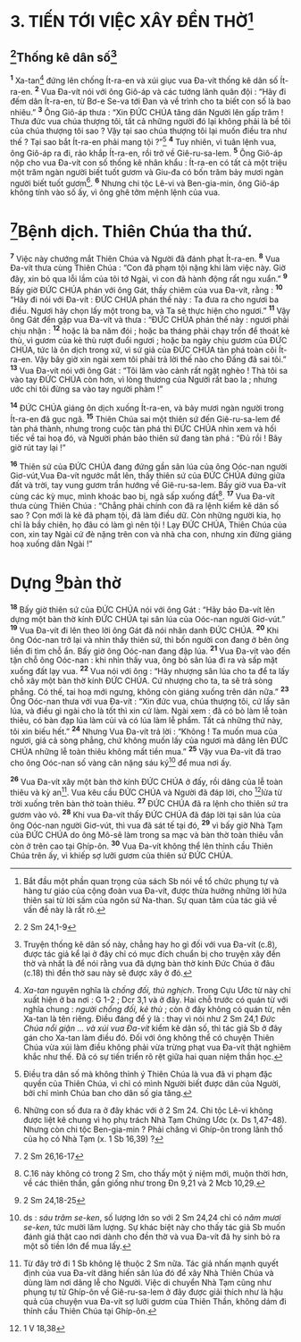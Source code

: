 # 3. TIẾN TỚI VIỆC XÂY ĐỀN THỜ[^1]
## [^1*]Thống kê dân số[^2]
<sup><b>1</b></sup> Xa-tan[^3] đứng lên chống Ít-ra-en và xúi giục vua Đa-vít thống kê dân số Ít-ra-en. <sup><b>2</b></sup> Vua Đa-vít nói với ông Giô-áp và các tướng lãnh quân đội : “Hãy đi đếm dân Ít-ra-en, từ Bơ-e Se-va tới Đan và về trình cho ta biết con số là bao nhiêu.” <sup><b>3</b></sup> Ông Giô-áp thưa : “Xin ĐỨC CHÚA tăng dân Người lên gấp trăm ! Thưa đức vua chúa thượng tôi, tất cả những người đó lại không phải là bề tôi của chúa thượng tôi sao ? Vậy tại sao chúa thượng tôi lại muốn điều tra như thế ? Tại sao bắt Ít-ra-en phải mang tội ?”[^4] <sup><b>4</b></sup> Tuy nhiên, vì tuân lệnh vua, ông Giô-áp ra đi, rảo khắp Ít-ra-en, rồi trở về Giê-ru-sa-lem. <sup><b>5</b></sup> Ông Giô-áp nộp cho vua Đa-vít con số thống kê nhân khẩu : Ít-ra-en có tất cả một triệu một trăm ngàn người biết tuốt gươm và Giu-đa có bốn trăm bảy mươi ngàn người biết tuốt gươm[^5]. <sup><b>6</b></sup> Nhưng chi tộc Lê-vi và Ben-gia-min, ông Giô-áp không tính vào số ấy, vì ông ghê tởm mệnh lệnh của vua.

# [^2*]Bệnh dịch. Thiên Chúa tha thứ.
<sup><b>7</b></sup> Việc này chướng mắt Thiên Chúa và Người đã đánh phạt Ít-ra-en. <sup><b>8</b></sup> Vua Đa-vít thưa cùng Thiên Chúa : “Con đã phạm tội nặng khi làm việc này. Giờ đây, xin bỏ qua lỗi lầm của tôi tớ Ngài, vì con đã hành động rất ngu xuẩn.” <sup><b>9</b></sup> Bấy giờ ĐỨC CHÚA phán với ông Gát, thầy chiêm của vua Đa-vít, rằng : <sup><b>10</b></sup> “Hãy đi nói với Đa-vít : ĐỨC CHÚA phán thế này : Ta đưa ra cho ngươi ba điều. Ngươi hãy chọn lấy một trong ba, và Ta sẽ thực hiện cho ngươi.” <sup><b>11</b></sup> Vậy ông Gát đến gặp vua Đa-vít và thưa : “ĐỨC CHÚA phán thế này : ngươi phải chịu nhận : <sup><b>12</b></sup> hoặc là ba năm đói ; hoặc ba tháng phải chạy trốn để thoát kẻ thù, vì gươm của kẻ thù rượt đuổi ngươi ; hoặc ba ngày chịu gươm của ĐỨC CHÚA, tức là ôn dịch trong xứ, vì sứ giả của ĐỨC CHÚA tàn phá toàn cõi Ít-ra-en. Vậy bây giờ xin ngài xem tôi phải trả lời thế nào cho Đấng đã sai tôi.” <sup><b>13</b></sup> Vua Đa-vít nói với ông Gát : “Tôi lâm vào cảnh rất ngặt nghèo ! Thà tôi sa vào tay ĐỨC CHÚA còn hơn, vì lòng thương của Người rất bao la ; nhưng ước chi tôi đừng sa vào tay người phàm !”

<sup><b>14</b></sup> ĐỨC CHÚA giáng ôn dịch xuống Ít-ra-en, và bảy mươi ngàn người trong Ít-ra-en đã gục ngã. <sup><b>15</b></sup> Thiên Chúa sai một thiên sứ đến Giê-ru-sa-lem để tàn phá thành, nhưng trong cuộc tàn phá thì ĐỨC CHÚA nhìn xem và hối tiếc về tai hoạ đó, và Người phán bảo thiên sứ đang tàn phá : “Đủ rồi ! Bây giờ rút tay lại !”

<sup><b>16</b></sup> Thiên sứ của ĐỨC CHÚA đang đứng gần sân lúa của ông Oóc-nan người Giơ-vút,Vua Đa-vít ngước mắt lên, thấy thiên sứ của ĐỨC CHÚA đứng giữa đất và trời, tay vung gươm trần hướng về Giê-ru-sa-lem. Bấy giờ vua Đa-vít cùng các kỳ mục, mình khoác bao bị, ngã sấp xuống đất[^6]. <sup><b>17</b></sup> Vua Đa-vít thưa cùng Thiên Chúa : “Chẳng phải chính con đã ra lệnh kiểm kê dân số sao ? Con mới là kẻ đã phạm tội, đã làm điều dữ. Còn những người kia, họ chỉ là bầy chiên, họ đâu có làm gì nên tội ! Lạy ĐỨC CHÚA, Thiên Chúa của con, xin tay Ngài cứ đè nặng trên con và nhà cha con, nhưng xin đừng giáng hoạ xuống dân Ngài !”

# Dựng [^3*]bàn thờ
<sup><b>18</b></sup> Bấy giờ thiên sứ của ĐỨC CHÚA nói với ông Gát : “Hãy bảo Đa-vít lên dựng một bàn thờ kính ĐỨC CHÚA tại sân lúa của Oóc-nan người Giơ-vút.” <sup><b>19</b></sup> Vua Đa-vít đi lên theo lời ông Gát đã nói nhân danh ĐỨC CHÚA. <sup><b>20</b></sup> Khi ông Oóc-nan trở lại và nhìn thấy thiên sứ, thì bốn người con đang ở bên ông liền đi tìm chỗ ẩn. Bấy giờ ông Oóc-nan đang đập lúa. <sup><b>21</b></sup> Vua Đa-vít vào đến tận chỗ ông Oóc-nan : khi nhìn thấy vua, ông bỏ sân lúa đi ra và sấp mặt xuống đất lạy vua. <sup><b>22</b></sup> Vua nói với ông : “Hãy nhượng sân lúa cho ta để ta lấy chỗ xây một bàn thờ kính ĐỨC CHÚA. Cứ nhượng cho ta, ta sẽ trả sòng phẳng. Có thế, tai hoạ mới ngưng, không còn giáng xuống trên dân nữa.” <sup><b>23</b></sup> Ông Oóc-nan thưa với vua Đa-vít : “Xin đức vua, chúa thượng tôi, cứ lấy sân lúa, và điều gì ngài cho là tốt thì xin cứ làm. Ngài xem : đã có bò làm lễ toàn thiêu, có bàn đạp lúa làm củi và có lúa làm lễ phẩm. Tất cả những thứ này, tôi xin biếu hết.” <sup><b>24</b></sup> Nhưng Vua Đa-vít trả lời : “Không ! Ta muốn mua của ngươi, giá cả sòng phẳng, chứ không muốn lấy của ngươi mà dâng lên ĐỨC CHÚA những lễ toàn thiêu không mất tiền mua.” <sup><b>25</b></sup> Vậy vua Đa-vít đã trao cho ông Oóc-nan số vàng cân nặng sáu ký[^7] để mua nơi ấy.

<sup><b>26</b></sup> Vua Đa-vít xây một bàn thờ kính ĐỨC CHÚA ở đấy, rồi dâng của lễ toàn thiêu và kỳ an[^8]. Vua kêu cầu ĐỨC CHÚA và Người đã đáp lời, cho [^4*]lửa từ trời xuống trên bàn thờ toàn thiêu. <sup><b>27</b></sup> ĐỨC CHÚA đã ra lệnh cho thiên sứ tra gươm vào vỏ. <sup><b>28</b></sup> Khi vua Đa-vít thấy ĐỨC CHÚA đã đáp lời tại sân lúa của ông Oóc-nan người Giơ-vút, thì vua đã sát tế tại đó, <sup><b>29</b></sup> vì bấy giờ Nhà Tạm của ĐỨC CHÚA do ông Mô-sê làm trong sa mạc và bàn thờ toàn thiêu vẫn còn ở trên cao tại Ghíp-ôn. <sup><b>30</b></sup> Vua Đa-vít không thể lên thỉnh cầu Thiên Chúa trên ấy, vì khiếp sợ lưỡi gươm của thiên sứ ĐỨC CHÚA.

[^1]: Bắt đầu một phần quan trọng của sách Sb nói về tổ chức phụng tự và hàng tư giáo của cộng đoàn vua Đa-vít, được thừa hưởng những lời hứa thiên sai từ lời sấm của ngôn sứ Na-than. Sự quan tâm của tác giả về vấn đề này là rất rõ.
[^2]: Truyện thống kê dân số này, chẳng hay ho gì đối với vua Đa-vít (c.8), được tác giả kể lại ở đây chỉ có mục đích chuẩn bị cho truyện xây đền thờ và nhất là để nói rằng vua đã dựng bàn thờ kính Đức Chúa ở đâu (c.18) thì đền thờ sau này sẽ được xây ở đó.
[^3]: <i>Xa-tan</i> nguyên nghĩa là <i>chống đối, thù nghịch</i>. Trong Cựu Ước từ này chỉ xuất hiện ở ba nơi : G 1-2 ; Dcr 3,1 và ở đây. Hai chỗ trước có quán từ với nghĩa chung : <i>người chống đối, kẻ thù</i> ; còn ở đây không có quán từ, nên Xa-tan là tên riêng. Điều đáng để ý là : thay vì nói như 2 Sm 24,1 <i>Đức Chúa nổi giận ... và xúi vua Đa-vít</i> kiểm kê dân số, thì tác giả Sb ở đây gán cho Xa-tan làm điều đó. Đối với ông không thể có chuyện Thiên Chúa vừa xúi làm điều không phải vừa trừng phạt vua Đa-vít thật nghiêm khắc như thế. Đã có sự tiến triển rõ rệt giữa hai quan niệm thần học.
[^4]: Điều tra dân số mà không thỉnh ý Thiên Chúa là vua đã vi phạm đặc quyền của Thiên Chúa, vì chỉ có mình Người biết được dân của Người, bởi chỉ mình Chúa ban cho dân số gia tăng.
[^5]: Những con số đưa ra ở đây khác với ở 2 Sm 24. Chi tộc Lê-vi không được liệt kê chung vì họ phụ trách Nhà Tạm Chứng Ước (x. Ds 1,47-48). Nhưng còn chi tộc Ben-gia-min ? Phải chăng vì Ghíp-ôn trong lãnh thổ của họ có Nhà Tạm (x. 1 Sb 16,39) ?
[^6]: C.16 này không có trong 2 Sm, cho thấy một ý niệm mới, muộn thời hơn, về các thiên thần, gần giống như trong Đn 9,21 và 2 Mcb 10,29.
[^7]: ds : <i>sáu trăm se-ken</i>, số lượng lớn so với 2 Sm 24,24 chỉ có <i>năm mươi se-ken</i>, tức mười lăm lượng. Sự khác biệt này cho thấy tác giả Sb muốn đánh giá thật cao nơi dành cho đền thờ và vua Đa-vít đã hy sinh bỏ ra một số tiền lớn để mua lấy.
[^8]: Từ đây trở đi 1 Sb không lệ thuộc 2 Sm nữa. Tác giả nhấn mạnh quyết định của vua Đa-vít dâng hiến sân lúa đó để xây Nhà Thiên Chúa và dùng làm nơi dâng lễ cho Người. Việc di chuyển Nhà Tạm cũng như phụng tự từ Ghíp-ôn về Giê-ru-sa-lem ở đây được giải thích như là hậu quả của chuyện vua Đa-vít sợ lưỡi gươm của Thiên Thần, không dám đi thỉnh cầu Thiên Chúa tại Ghíp-ôn.
[^1*]: 2 Sm 24,1-9
[^2*]: 2 Sm 26,16-17
[^3*]: 2 Sm 24,18-25
[^4*]: 1 V 18,38
